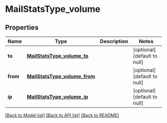 # MailStatsType_volume
## Properties

| Name | Type | Description | Notes |
|------------ | ------------- | ------------- | -------------|
| **to** | [**MailStatsType_volume_to**](MailStatsType_volume_to.md) |  | [optional] [default to null] |
| **from** | [**MailStatsType_volume_from**](MailStatsType_volume_from.md) |  | [optional] [default to null] |
| **ip** | [**MailStatsType_volume_ip**](MailStatsType_volume_ip.md) |  | [optional] [default to null] |

[[Back to Model list]](../README.md#documentation-for-models) [[Back to API list]](../README.md#documentation-for-api-endpoints) [[Back to README]](../README.md)

